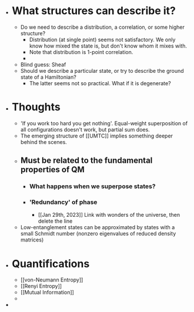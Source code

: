 - # What structures can describe it?
	- Do we need to describe a distribution, a correlation, or some higher structure?
		- Distribution (at single point) seems not satisfactory. We only know how mixed the state is, but don't know whom it mixes with.
		- Note that distribution is 1-point correlation.
		-
	- Blind guess: Sheaf
	- Should we describe a particular state, or try to describe the ground state of a Hamiltonian?
		- The latter seems not so practical. What if it is degenerate?
- # Thoughts
	- 'If you work too hard you get nothing'. Equal-weight superposition of all configurations doesn't work, but partial sum does.
	- The emerging structure of [[UMTC]] implies something deeper behind the scenes.
	- ## Must be related to the fundamental properties of QM
		- ### What happens when we superpose states?
		- ### 'Redundancy' of phase
			- [[Jan 29th, 2023]] Link with wonders of the universe, then delete the line
	- Low-entanglement states can be approximated by states with a small Schmidt number (nonzero eigenvalues of reduced density matrices)
- # Quantifications
	- [[von-Neumann Entropy]]
	- [[Renyi Entropy]]
	- [[Mutual Information]]
	-
-